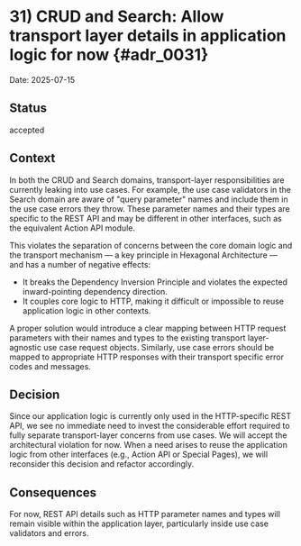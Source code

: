 # 31) CRUD and Search: Allow transport layer details in application logic for now {#adr_0031}

Date: 2025-07-15

## Status

accepted

## Context

In both the CRUD and Search domains, transport-layer responsibilities are currently leaking into use cases. For example, the use case validators in the Search domain are aware of "query parameter" names and include them in the use case errors they throw. These parameter names and their types are specific to the REST API and may be different in other interfaces, such as the equivalent Action API module.

This violates the separation of concerns between the core domain logic and the transport mechanism — a key principle in Hexagonal Architecture — and has a number of negative effects:
 - It breaks the Dependency Inversion Principle and violates the expected inward-pointing dependency direction.
 - It couples core logic to HTTP, making it difficult or impossible to reuse application logic in other contexts.

A proper solution would introduce a clear mapping between HTTP request parameters with their names and types to the existing transport layer-agnostic use case request objects. Similarly, use case errors should be mapped to appropriate HTTP responses with their transport specific error codes and messages.

## Decision

Since our application logic is currently only used in the HTTP-specific REST API, we see no immediate need to invest the considerable effort required to fully separate transport-layer concerns from use cases. We will accept the architectural violation for now. When a need arises to reuse the application logic from other interfaces (e.g., Action API or Special Pages), we will reconsider this decision and refactor accordingly.

## Consequences

For now, REST API details such as HTTP parameter names and types will remain visible within the application layer, particularly inside use case validators and errors.
